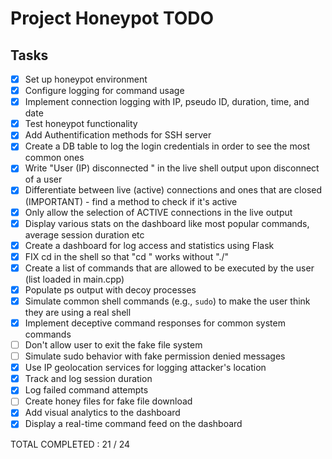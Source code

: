 # Project Honeypot TODO

## Tasks
- [x] Set up honeypot environment 
- [x] Configure logging for command usage 
- [x] Implement connection logging with IP, pseudo ID, duration, time, and date 
- [x] Test honeypot functionality
- [x] Add Authentification methods for SSH server
- [x] Create a DB table to log the login credentials in order to see the most common ones 
- [x] Write "User (IP) disconnected " in the live shell output upon disconnect of a user 
- [x] Differentiate between live (active) connections and ones that are closed (IMPORTANT) - find a method to check if it's active
- [x] Only allow the selection of ACTIVE connections in the live output
- [x] Display various stats on the dashboard like most popular commands, average session duration etc
- [x] Create a dashboard for log access and statistics using Flask
- [x] FIX cd in the shell so that "cd <directory>" works without "./<directory>"
- [x] Create a list of commands that are allowed to be executed by the user (list loaded in main.cpp)
- [x] Populate ps output with decoy processes
- [x] Simulate common shell commands (e.g., `sudo`) to make the user think they are using a real shell
- [x] Implement deceptive command responses for common system commands
- [ ] Don't allow user to exit the fake file system
- [ ] Simulate sudo behavior with fake permission denied messages
- [x] Use IP geolocation services for logging attacker's location 
- [x] Track and log session duration 
- [x] Log failed command attempts 
- [ ] Create honey files for fake file download
- [x] Add visual analytics to the dashboard 
- [x] Display a real-time command feed on the dashboard 

TOTAL COMPLETED : 21 / 24

